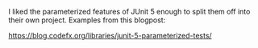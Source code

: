 I liked the parameterized features of JUnit 5 enough to split them
off into their own project.  Examples from this blogpost:

<https://blog.codefx.org/libraries/junit-5-parameterized-tests/>
